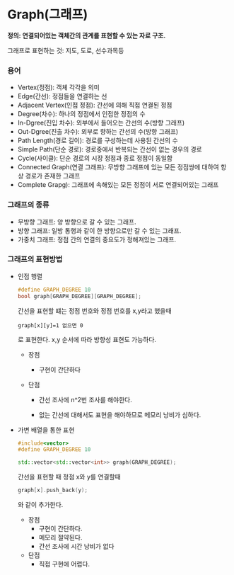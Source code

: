 # Graph(그래프)



**정의: 연결되어있는 객체간의 관계를 표현할 수 있는 자료 구조.**



그래프로 표현하는 것:  지도, 도로, 선수과목등



### 용어

* Vertex(정점): 객체 각각을 의미
* Edge(간선): 정점들을 연결하는 선
* Adjacent Vertex(인접 정점): 간선에 의해 직접 연결된 정점
* Degree(차수): 하나의 정점에서 인접한 정점의 수
* In-Dgree(진입 차수): 외부에서 들어오는 간선의 수(방향 그래프)
* Out-Dgree(진출 차수): 외부로 향하는 간선의 수(방향 그래프)
* Path Length(경로 길이): 경로를 구성하는데 사용된 간선의 수
* Simple Path(단순 경로): 경로중에서 반복되는 간선이 없는 경우의 경로
* Cycle(사이클): 단순 경로의 시장 정점과 종료 정점이 동일함
* Connected Graph(연결 그래프): 무방향 그래프에 있는 모든 정점쌍에 대하여 항상 경로가 존재한 그래프
* Complete Grapg): 그래프에 속해있는 모든 정점이 서로 연결되어있는 그래프





### 그래프의 종류

* 무방향 그래프: 양 방향으로 갈 수 있는 그래프.
* 방향 그래프: 일방 통행과 같이 한 방향으로만 갈 수 있는 그래프.
* 가중치 그래프: 정점 간의 연결의 중요도가 정해져있는 그래프.



### 그래프의 표현방법

* 인접 행렬

  ```c++
  #define GRAPH_DEGREE 10
  bool graph[GRAPH_DEGREE][GRAPH_DEGREE];
  ```

   간선을 표현할 떄는 정점 번호와 정점 번호를 x,y라고 했을때 

  ```
  graph[x][y]=1 없으면 0
  ```

  로 표현한다. x,y 순서에 따라 방향성 표현도 가능하다.

  * 장점

    * 구현이 간단하다

  * 단점

    * 간선 조사에 n^2번 조사를 해야한다.

    * 없는 간선에 대해서도 표현을 해야하므로 메모리 낭비가 심하다.

      

* 가변 배열을 통한 표현

  ```c++
  #include<vector>
  #define GRAPH_DEGREE 10
  
  std::vector<std::vector<int>> graph(GRAPH_DEGREE);
  ```

  간선을 표현할 때 정점 x와 y를 연결할때

  ```c++
  graph[x].push_back(y);
  ```

  와 같이 추가한다.

  * 장점
    * 구현이 간단하다.
    * 메모리 절약된다.
    * 간선 조사에 시간 낭비가 없다
  * 단점
    * 직접 구현에 어렵다.